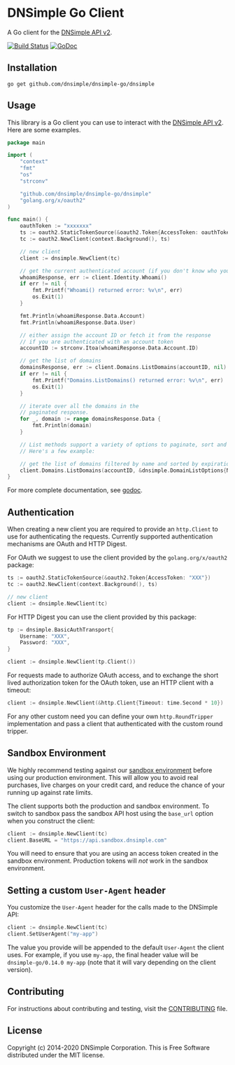 # DNSimple Go Client

A Go client for the [DNSimple API v2](https://developer.dnsimple.com/v2/).

[![Build Status](https://travis-ci.com/dnsimple/dnsimple-go.svg?branch=master)](https://travis-ci.com/dnsimple/dnsimple-go)
[![GoDoc](https://godoc.org/github.com/dnsimple/dnsimple-go/dnsimple?status.svg)](https://godoc.org/github.com/dnsimple/dnsimple-go/dnsimple)


## Installation

```
go get github.com/dnsimple/dnsimple-go/dnsimple
```


## Usage

This library is a Go client you can use to interact with the [DNSimple API v2](https://developer.dnsimple.com/v2/). Here are some examples.

```go
package main

import (
    "context"
    "fmt"
    "os"
    "strconv"

    "github.com/dnsimple/dnsimple-go/dnsimple"
    "golang.org/x/oauth2"
)

func main() {
    oauthToken := "xxxxxxx"
    ts := oauth2.StaticTokenSource(&oauth2.Token{AccessToken: oauthToken})
    tc := oauth2.NewClient(context.Background(), ts)

    // new client
    client := dnsimple.NewClient(tc)

    // get the current authenticated account (if you don't know who you are)
    whoamiResponse, err := client.Identity.Whoami()
    if err != nil {
        fmt.Printf("Whoami() returned error: %v\n", err)
        os.Exit(1)
    }

    fmt.Println(whoamiResponse.Data.Account)
    fmt.Println(whoamiResponse.Data.User)

    // either assign the account ID or fetch it from the response
    // if you are authenticated with an account token
    accountID := strconv.Itoa(whoamiResponse.Data.Account.ID)

    // get the list of domains
    domainsResponse, err := client.Domains.ListDomains(accountID, nil)
    if err != nil {
        fmt.Printf("Domains.ListDomains() returned error: %v\n", err)
        os.Exit(1)
    }

    // iterate over all the domains in the
    // paginated response.
    for _, domain := range domainsResponse.Data {
        fmt.Println(domain)
    }

    // List methods support a variety of options to paginate, sort and filter records.
    // Here's a few example:

    // get the list of domains filtered by name and sorted by expiration
    client.Domains.ListDomains(accountID, &dnsimple.DomainListOptions{NameLike: "com", Sort: "expiration:DESC"})
}
```

For more complete documentation, see [godoc](https://godoc.org/github.com/dnsimple/dnsimple-go/dnsimple).


## Authentication

When creating a new client you are required to provide an `http.Client` to use for authenticating the requests.
Currently supported authentication mechanisms are OAuth and HTTP Digest.

For OAuth we suggest to use the client provided by the `golang.org/x/oauth2` package:

```go
ts := oauth2.StaticTokenSource(&oauth2.Token{AccessToken: "XXX"})
tc := oauth2.NewClient(context.Background(), ts)

// new client
client := dnsimple.NewClient(tc)
```

For HTTP Digest you can use the client provided by this package:

```go
tp := dnsimple.BasicAuthTransport{
    Username: "XXX",
    Password: "XXX",
}

client := dnsimple.NewClient(tp.Client())
```

For requests made to authorize OAuth access, and to exchange the short lived authorization token for the OAuth token, use an HTTP client with a timeout:

```go
client := dnsimple.NewClient(&http.Client{Timeout: time.Second * 10})
```

For any other custom need you can define your own `http.RoundTripper` implementation and
pass a client that authenticated with the custom round tripper.


## Sandbox Environment

We highly recommend testing against our [sandbox environment](https://developer.dnsimple.com/sandbox/) before using our production environment. This will allow you to avoid real purchases, live charges on your credit card, and reduce the chance of your running up against rate limits.

The client supports both the production and sandbox environment. To switch to sandbox pass the sandbox API host using the `base_url` option when you construct the client:

```go
client := dnsimple.NewClient(tc)
client.BaseURL = "https://api.sandbox.dnsimple.com"
```

You will need to ensure that you are using an access token created in the sandbox environment. Production tokens will *not* work in the sandbox environment.


## Setting a custom `User-Agent` header

You customize the `User-Agent` header for the calls made to the DNSimple API:

```go
client := dnsimple.NewClient(tc)
client.SetUserAgent("my-app")
```

The value you provide will be appended to the default `User-Agent` the client uses. For example, if you use `my-app`, the final header value will be `dnsimple-go/0.14.0 my-app` (note that it will vary depending on the client version).


## Contributing

For instructions about contributing and testing, visit the [CONTRIBUTING](CONTRIBUTING.md) file.


## License

Copyright (c) 2014-2020 DNSimple Corporation. This is Free Software distributed under the MIT license.
